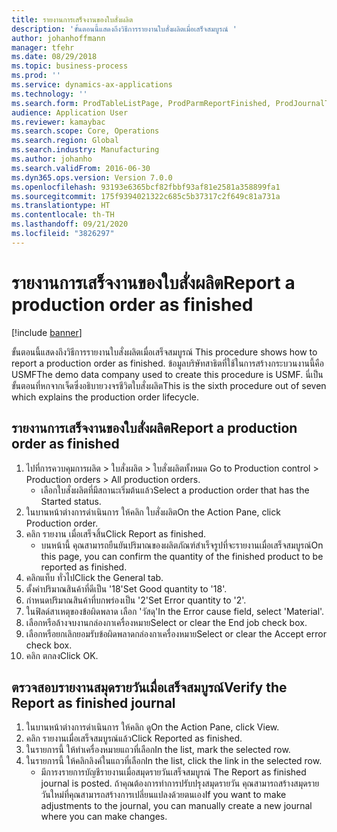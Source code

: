```yaml
---
title: รายงานการเสร็จงานของใบสั่งผลิต
description: 'ขั้นตอนนี้แสดงถึงวิธีการรายงานใบสั่งผลิตเมื่อเสร็จสมบูรณ์ '
author: johanhoffmann
manager: tfehr
ms.date: 08/29/2018
ms.topic: business-process
ms.prod: ''
ms.service: dynamics-ax-applications
ms.technology: ''
ms.search.form: ProdTableListPage, ProdParmReportFinished, ProdJournalTransProd, ProdSetupReportFinished
audience: Application User
ms.reviewer: kamaybac
ms.search.scope: Core, Operations
ms.search.region: Global
ms.search.industry: Manufacturing
ms.author: johanho
ms.search.validFrom: 2016-06-30
ms.dyn365.ops.version: Version 7.0.0
ms.openlocfilehash: 93193e6365bcf82fbbf93af81e2581a358899fa1
ms.sourcegitcommit: 175f9394021322c685c5b37317c2f649c81a731a
ms.translationtype: HT
ms.contentlocale: th-TH
ms.lasthandoff: 09/21/2020
ms.locfileid: "3826297"
---
```

# <a name="report-a-production-order-as-finished"></a><span data-ttu-id="7ad1c-103">รายงานการเสร็จงานของใบสั่งผลิต</span><span class="sxs-lookup"><span data-stu-id="7ad1c-103">Report a production order as finished</span></span>

[!include [banner](../../includes/banner.md)]

<span data-ttu-id="7ad1c-104">ขั้นตอนนี้แสดงถึงวิธีการรายงานใบสั่งผลิตเมื่อเสร็จสมบูรณ์ </span><span class="sxs-lookup"><span data-stu-id="7ad1c-104">This procedure shows how to report a production order as finished.</span></span> <span data-ttu-id="7ad1c-105">ข้อมูลบริษัทสาธิตที่ใช้ในการสร้างกระบวนงานนี้คือ USMF</span><span class="sxs-lookup"><span data-stu-id="7ad1c-105">The demo data company used to create this procedure is USMF.</span></span> <span data-ttu-id="7ad1c-106">นี่เป็นขั้นตอนที่หกจากเจ็ดซึ่งอธิบายวงจรชีวิตใบสั่งผลิต</span><span class="sxs-lookup"><span data-stu-id="7ad1c-106">This is the sixth procedure out of seven which explains the production order lifecycle.</span></span>


## <a name="report-a-production-order-as-finished"></a><span data-ttu-id="7ad1c-107">รายงานการเสร็จงานของใบสั่งผลิต</span><span class="sxs-lookup"><span data-stu-id="7ad1c-107">Report a production order as finished</span></span>
1. <span data-ttu-id="7ad1c-108">ไปที่การควบคุมการผลิต > ใบสั่งผลิต > ใบสั่งผลิตทั้งหมด </span><span class="sxs-lookup"><span data-stu-id="7ad1c-108">Go to Production control > Production orders > All production orders.</span></span>
    * <span data-ttu-id="7ad1c-109">เลือกใบสั่งผลิตที่มีสถานะเริ่มต้นแล้ว</span><span class="sxs-lookup"><span data-stu-id="7ad1c-109">Select a production order that has the Started status.</span></span>  
2. <span data-ttu-id="7ad1c-110">ในบานหน้าต่างการดำเนินการ ให้คลิก ใบสั่งผลิต</span><span class="sxs-lookup"><span data-stu-id="7ad1c-110">On the Action Pane, click Production order.</span></span>
3. <span data-ttu-id="7ad1c-111">คลิก รายงาน เมื่อเสร็จสิ้น</span><span class="sxs-lookup"><span data-stu-id="7ad1c-111">Click Report as finished.</span></span>
    * <span data-ttu-id="7ad1c-112">บนหน้านี้ คุณสามารถยืนยันปริมาณของผลิตภัณฑ์สำเร็จรูปที่จะรายงานเมื่อเสร็จสมบูรณ์</span><span class="sxs-lookup"><span data-stu-id="7ad1c-112">On this page, you can confirm the quantity of the finished product to be reported as finished.</span></span>  
4. <span data-ttu-id="7ad1c-113">คลิกแท็บ ทั่วไป</span><span class="sxs-lookup"><span data-stu-id="7ad1c-113">Click the General tab.</span></span>
5. <span data-ttu-id="7ad1c-114">ตั้งค่าปริมาณสินค้าที่ดีเป็น '18'</span><span class="sxs-lookup"><span data-stu-id="7ad1c-114">Set Good quantity to '18'.</span></span>
6. <span data-ttu-id="7ad1c-115">กำหนดปริมาณสินค้าที่บกพร่องเป็น '2'</span><span class="sxs-lookup"><span data-stu-id="7ad1c-115">Set Error quantity to '2'.</span></span>
7. <span data-ttu-id="7ad1c-116">ในฟิลด์สาเหตุของข้อผิดพลาด เลือก 'วัสดุ'</span><span class="sxs-lookup"><span data-stu-id="7ad1c-116">In the Error cause field, select 'Material'.</span></span>
8. <span data-ttu-id="7ad1c-117">เลือกหรือล้างจบงานกล่องกาเครื่องหมาย</span><span class="sxs-lookup"><span data-stu-id="7ad1c-117">Select or clear the End job check box.</span></span>
9. <span data-ttu-id="7ad1c-118">เลือกหรือยกเลิกยอมรับข้อผิดพลาดกล่องกาเครื่องหมาย</span><span class="sxs-lookup"><span data-stu-id="7ad1c-118">Select or clear the Accept error check box.</span></span>
10. <span data-ttu-id="7ad1c-119">คลิก ตกลง</span><span class="sxs-lookup"><span data-stu-id="7ad1c-119">Click OK.</span></span>

## <a name="verify-the-report-as-finished-journal"></a><span data-ttu-id="7ad1c-120">ตรวจสอบรายงานสมุดรายวันเมื่อเสร็จสมบูรณ์</span><span class="sxs-lookup"><span data-stu-id="7ad1c-120">Verify the Report as finished journal</span></span>
1. <span data-ttu-id="7ad1c-121">ในบานหน้าต่างการดำเนินการ ให้คลิก ดู</span><span class="sxs-lookup"><span data-stu-id="7ad1c-121">On the Action Pane, click View.</span></span>
2. <span data-ttu-id="7ad1c-122">คลิก รายงานเมื่อเสร็จสมบูรณ์แล้ว</span><span class="sxs-lookup"><span data-stu-id="7ad1c-122">Click Reported as finished.</span></span>
3. <span data-ttu-id="7ad1c-123">ในรายการนี้ ให้ทำเครื่องหมายแถวที่เลือก</span><span class="sxs-lookup"><span data-stu-id="7ad1c-123">In the list, mark the selected row.</span></span>
4. <span data-ttu-id="7ad1c-124">ในรายการนี้ ให้คลิกลิงค์ในแถวที่เลือก</span><span class="sxs-lookup"><span data-stu-id="7ad1c-124">In the list, click the link in the selected row.</span></span>
    * <span data-ttu-id="7ad1c-125">มีการงรายการบัญชีรายงานเมื่อสมุดรายวันเสร็จสมบูรณ์ </span><span class="sxs-lookup"><span data-stu-id="7ad1c-125">The Report as finished journal is posted.</span></span> <span data-ttu-id="7ad1c-126">ถ้าคุณต้องการทำการปรับปรุงสมุดรายวัน คุณสามารถสร้างสมุดรายวันใหม่ที่คุณสามารถสร้างการเปลี่ยนแปลงด้วยตนเอง</span><span class="sxs-lookup"><span data-stu-id="7ad1c-126">If you want to make adjustments to the journal, you can manually create  a new journal where you can make changes.</span></span>  

